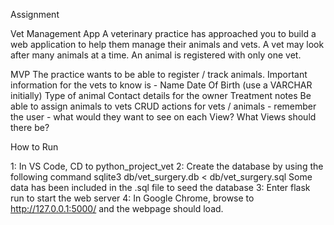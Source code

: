 Assignment

Vet Management App
A veterinary practice has approached you to build a web application to help them manage their animals and vets. A vet may look after many animals at a time. An animal is registered with only one vet.

MVP
The practice wants to be able to register / track animals. Important information for the vets to know is -
Name
Date Of Birth (use a VARCHAR initially)
Type of animal
Contact details for the owner
Treatment notes
Be able to assign animals to vets
CRUD actions for vets / animals - remember the user - what would they want to see on each View? What Views should there be?


How to Run

1: In VS Code, CD to python_project_vet
2: Create the database by using the following command sqlite3 db/vet_surgery.db < db/vet_surgery.sql
    Some data has been included in the .sql file to seed the database
3: Enter flask run to start the web server
4: In Google Chrome, browse to http://127.0.0.1:5000/ and the webpage should load.
